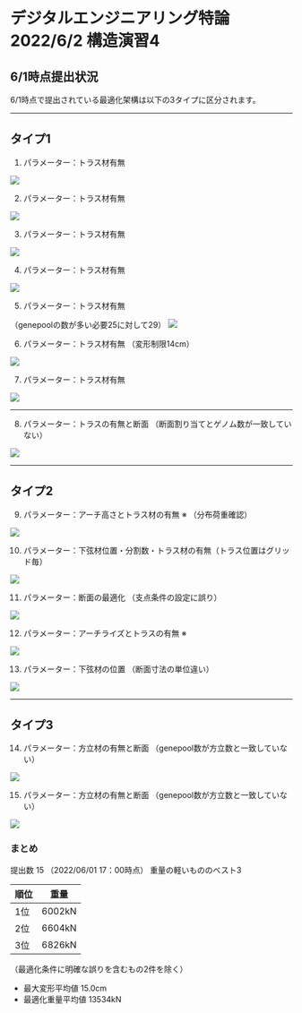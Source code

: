 # デジタルエンジニアリング特論2022/6/2 構造演習4

##  6/1時点提出状況

6/1時点で提出されている最適化架構は以下の3タイプに区分されます。

---
## タイプ1
1. パラメーター：トラス材有無

![](report/2022-06-02-10-09-04.png)

2. パラメーター：トラス材有無

![](report/2022-06-02-10-08-55.png)

3. パラメーター：トラス材有無

![](report/2022-06-02-10-08-23.png)

4. パラメーター：トラス材有無

![](report/2022-06-02-10-08-37.png)

5. パラメーター：トラス材有無

（genepoolの数が多い必要25に対して29）
![](report/2022-06-02-10-07-47.png)

6. パラメーター：トラス材有無
（変形制限14cm）

![](report/2022-06-02-10-07-56.png)

7. パラメーター：トラス材有無 

![](report/2022-06-02-10-08-04.png)

---
8. パラメーター：トラスの有無と断面
（断面割り当てとゲノム数が一致していない）

![](report/2022-06-02-10-07-29.png)

---
## タイプ2
9. パラメーター：アーチ高さとトラス材の有無 ※
（分布荷重確認）

![](report/2022-06-02-10-07-00.png)

10. パラメーター：下弦材位置・分割数・トラス材の有無（トラス位置はグリッド毎）

![](report/2022-06-02-10-08-45.png)

11. パラメーター：断面の最適化
（支点条件の設定に誤り）

![](report/2022-06-02-10-08-12.png)

12. パラメーター：アーチライズとトラスの有無 ※

![](report/2022-06-02-10-07-21.png)

13. パラメーター：下弦材の位置
（断面寸法の単位違い）

![](report/2022-06-02-10-07-11.png)

---
## タイプ3

14. パラメーター：方立材の有無と断面
（genepool数が方立数と一致していない）

![](report/2022-06-02-10-07-38.png)

15. パラメーター：方立材の有無と断面
（genepool数が方立数と一致していない）

![](report/2022-06-02-10-06-51.png)


### まとめ

提出数 15 （2022/06/01 17：00時点）
重量の軽いもののベスト3

|  順位  |  重量  |
| ---- | ---- |
|  1位  |  6002kN |
|  2位  |  6604kN |
|  3位  |  6826kN |

（最適化条件に明確な誤りを含むもの2件を除く）

- 最大変形平均値 15.0cm
- 最適化重量平均値 13534kN

